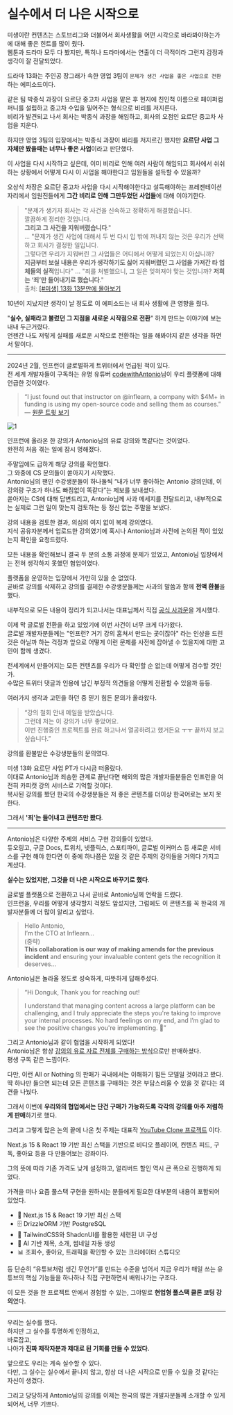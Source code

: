 # 실수에서 더 나은 시작으로

미생이란 컨텐츠는 스토브리그와 더불어서 회사생활을 어떤 시각으로 바라봐야하는가에 대해 좋은 힌트를 많이 줬다.  
웹툰과 드라마 모두 다 봤지만, 특히나 드라마에서는 연출이 더 극적이라 그런지 감정과 생각이 잘 전달되었다.  
  
드라마 13화는 주인공 장그래가 속한 영업 3팀이 `문제가 생긴 사업을 좋은 사업으로 전환` 하는 에피소드이다.  
  
같은 팀 박종식 과장이 요르단 중고차 사업을 맡은 후 현지에 친인척 이름으로 페이퍼컴퍼니를 설립하고 중고차 수입을 밀어주는 형식으로 비리를 저지른다.  
비리가 발견되고 나서 회사는 박종식 과장을 해임하고, 회사의 오점인 요르단 중고차 사업을 지운다.  
  
하지만 영업 3팀의 입장에서는 박종식 과장이 비리를 저지르긴 했지만 **요르단 사업 그 자체만 봤을때는 너무나 좋은 사업**이라고 판단했다.  
  
이 사업을 다시 시작하고 싶은데, 이미 비리로 인해 여러 사람이 해임되고 회사에서 쉬쉬하는 상황에서 어떻게 다시 이 사업을 해야한다고 임원들을 설득할 수 있을까?  
  
오상식 차장은 요르단 중고차 사업을 다시 시작해야한다고 설득해야하는 프레젠테이션 자리에서 임원진들에게 **그간 비리로 인해 그만두었던 사업들**에 대해 이야기한다.

> "문제가 생기자 회사는 각 사건을 신속하고 정확하게 해결했습니다.  
> 깔끔하게 정리한 것입니다.  
> **그리고 그 사건을 지워버렸습니다**."  
> ...
> "문제가 생긴 사업에 대해서 두 번 다시 입 밖에 꺼내지 않는 것은 우리가 선택하고 회사가 결정한 일입니다.  
그렇다면 우리가 지워버린 그 사업들은 어디에서 어떻게 되었는지 아십니까?  
**지금부터 보실 내용은 우리가 생각하기도 싫어 지워버렸던 그 사업을 가져간 타 업체들의 실적**입니다"
> ...
> "죄를 처벌했으니, 그 일은 잊혀져야 맞는 것입니까?
**저희는 ‘죄’만 들어내기로 했습니다**."  
> 출처: [ [#미생] 13화 13분만에 몰아보기](https://www.youtube.com/watch?v=BcMR3Ym2Tu0)

10년이 지났지만 생각이 날 정도로 이 에피소드는 내 회사 생활에 큰 영향을 줬다.  

"**실수, 실패라고 불렀던 그 지점을 새로운 시작점으로 전환**" 하게 만드는 이야기에 보는 내내 두근거렸다.  
언젠간 나도 저렇게 실패를 새로운 시작으로 전환하는 일을 해봐야지 같은 생각을 하면서 말이다.  

---
  
2024년 2월, 인프런이 글로벌하게 트위터에서 언급된 적이 있다.  
전 세계 개발자들이 구독하는 유명 유튜버 [codewithAntonio](https://www.youtube.com/@codewithAntonio)님이 우리 플랫폼에 대해 언급한 것이였다.

> “I just found out that instructor on @inflearn, a company with $4M+ in funding is using my open-source code and selling them as courses.”  
> — [원문 트윗 보기](https://x.com/YTCodeAntonio/status/1753228303924670731)

![1](./images/1.png)

인프런에 올라온 한 강의가 Antonio님의 유료 강의와 똑같다는 것이었다.  
완전히 처음 겪는 일에 잠시 멍해졌다.  
  
주말임에도 급하게 해당 강의를 확인했다.  
그 와중에 CS 문의들이 쏟아지기 시작했다.  
Antonio님의 팬인 수강생분들이 하나둘씩 “내가 너무 좋아하는 Antonio 강의인데, 이 강의랑 구조가 하나도 빠짐없이 똑같다”는 제보를 보내셨다.  
쏟아지는 CS에 대해 답변드리고, Antonio님께 사과 메세지를 전달드리고, 내부적으로는 실제로 그런 일이 맞는지 검토하는 등 정신 없는 주말을 보냈다.  
  
강의 내용을 검토한 결과, 의심의 여지 없이 복제 강의였다.  
지식 공유자분께서 업로드한 강의였기에 혹시나 Antonio님과 사전에 논의된 적이 있었는지 확인을 요청드렸다.  
  
모든 내용을 확인해보니 결국 두 분의 소통 과정에 문제가 있었고, Antonio님 입장에서는 전혀 생각하지 못했던 협업이였다.  
  
플랫폼을 운영하는 입장에서 가만히 있을 순 없었다.  
곧바로 강의를 삭제하고 강의를 결제한 수강생분들께는 사과의 말씀과 함께 **전액 환불**을 했다.  
  
내부적으로 모든 내용이 정리가 되고나서는 대표님께서 직접 [공식 사과문](https://www.inflearn.com/notices/1184396)을 게시했다.  
  
이제 막 글로벌 전환을 하고 있었기에 이번 사건이 너무 크게 다가왔다.  
글로벌 개발자분들께는 "인프런? 거기 강의 훔쳐서 만드는 곳이잖아" 라는 인상을 드린 것은 아닐까 하는 걱정과 앞으로 어떻게 이런 문제를 사전에 잡아낼 수 있을지에 대한 고민이 함께 생겼다.
  
전세계에서 만들어지는 모든 컨텐츠를 우리가 다 확인할 순 없는데 어떻게 검수할 것인가.  
수많은 트위터 댓글과 인용에 남긴 부정적 의견들을 어떻게 전환할 수 있을까 등등.  
    
여러가지 생각과 고민을 하던 중 믿기 힘든 문의가 올라왔다.  

> “강의 철회 안내 메일을 받았습니다.  
> 그런데 저는 이 강의가 너무 좋았어요.  
> 이번 진행중인 프로젝트를 완료 하고나서 열공하려고 했거든요 ㅜㅜ
> 끝까지 보고 싶습니다.”  

강의를 환불받은 수강생분들의 문의였다.  
  
미생 13화 요르단 사업 PT가 다시금 떠올랐다.  
이대로 Antonio님과 죄송한 관계로 끝난다면 해외의 많은 개발자들분들은 인프런을 여전히 카피캣 강의 서비스로 기억할 것이다.  
복사된 강의를 봤던 한국의 수강생분들은 저 좋은 콘텐츠를 더이상 한국어로는 보지 못한다.  
  
그래서 **'죄'는 들어내고 콘텐츠만 봤다**.  

---

Antonio님은 다양한 주제의 서비스 구현 강의들이 있었다.  
듀오링고, 구글 Docs, 트위치, 넷플릭스, 스포티파이, 글로벌 이커머스 등 새로운 서비스를 구현 해야 한다면 이 중에 하나쯤은 있을 것 같은 주제의 강의들을 거의다 가지고 계셨다.  
  
**실수는 있었지만, 그것을 더 나은 시작으로 바꾸기로 했다**.  
  
글로벌 플랫폼으로 전환하고 나서 곧바로 Antonio님께 연락을 드렸다.   
인프런을, 우리를 어떻게 생각할지 걱정도 앞섰지만, 그럼에도 이 콘텐츠를 꼭 한국의 개발자분들께 더 많이 알리고 싶었다.

> Hello Antonio,  
> I’m the CTO at Inflearn...  
> (중략)  
> **This collaboration is our way of making amends for the previous incident** and ensuring your invaluable content gets the recognition it deserves...

Antonio님은 놀라울 정도로 성숙하게, 따뜻하게 답해주셨다.

> “Hi Donguk,
> Thank you for reaching out!
> 
> I understand that managing content across a large platform can be challenging, and I truly appreciate the steps you're taking to improve your internal processes. No hard feelings on my end, and I’m glad to see the positive changes you're implementing. 🙂”

그리고 Antonio님과 같이 협업을 시작하게 되었다!  
Antonio님은 항상 [강의의 유료 자료 전체를 구매하는 방식](https://www.codewithantonio.com/pricing)으로만 판매하셨다.  
평생 구독 같은 느낌이다.  
  
다만, 이런 All or Nothing 의 판매가 국내에서는 이해하기 힘든 모델일 것이라고 봤다.  
딱 하나만 들으면 되는데 모든 콘텐츠를 구매하는 것은 부담스러울 수 있을 것 같다는 의견을 나눴다.  
  
그래서 이번에 **우리와의 협업에서는 단건 구매가 가능하도록 각각의 강의를 아주 저렴하게 판매**하기로 했다.  
  
그리고 그렇게 많은 논의 끝에 나온 첫 주제는 대표작 [YouTube Clone 프로젝트](https://inf.run/aXdYT) 이다.  
  
Next.js 15 & React 19 기반 최신 스택을 기반으로 비디오 플레이어, 컨텐츠 피드, 구독, 좋아요 등을 다 만들어보는 강좌이다. 

그의 뜻에 따라 기존 가격도 낮게 설정하고, 얼리버드 할인 역시 큰 폭으로 진행하게 되었다.  
  
가격을 떠나 요즘 풀스택 구현을 원하시는 분들에게 필요한 대부분의 내용이 포함되어 있었다. 

- 🚀 Next.js 15 & React 19 기반 최신 스택
- 🗄️ DrizzleORM 기반 PostgreSQL 
- 💅 TailwindCSS와 ShadcnUI를 활용한 세련된 UI 구성
- 🤖 AI 기반 제목, 소개, 썸네일 자동 생성
- 📊 조회수, 좋아요, 트래픽을 확인할 수 있는 크리에이터 스튜디오

등 단순히 “유튜브처럼 생긴 무언가”를 만드는 수준을 넘어서 지금 우리가 매일 쓰는 유튜브의 핵심 기능들을 하나하나 직접 구현하면서 배워나가는 구조다.

이 모든 것을 한 프로젝트 안에서 경험할 수 있는, 그야말로 **현업형 풀스택 클론 코딩 강의**였다.  
  
---
  
우리는 실수를 했다.  
하지만 그 실수를 투명하게 인정하고,  
바로잡고,  
나아가 **진짜 제작자분과 제대로 된 기회를 만들 수 있었다.**  
  
앞으로도 우리는 계속 실수할 수 있다.  
다만, 그 실수는 실수에서 끝나지 않고, 항상 더 나은 시작으로 만들 수 있을 것 같다는 자신이 생겼다.  

그리고 당당하게 Antonio님의 강의를 이제는 한국의 많은 개발자분들께 소개할 수 있게 되어서, 너무 기쁘다.



